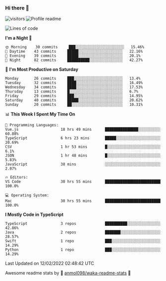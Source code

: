 ### Hi there 👋  
![visitors](https://visitor-badge.laobi.icu/badge?page_id=leverglowh) ![Profile readme](https://github.com/leverglowh/leverglowh/workflows/Profile%20readme/badge.svg?branch=master)

<!--START_SECTION:waka-->
![Lines of code](https://img.shields.io/badge/From%20Hello%20World%20I%27ve%20Written-17%20Thousand%20lines%20of%20code-blue)

**I'm a Night 🦉** 

```text
🌞 Morning    30 commits     ███░░░░░░░░░░░░░░░░░░░░░░   15.46% 
🌆 Daytime    43 commits     █████░░░░░░░░░░░░░░░░░░░░   22.16% 
🌃 Evening    39 commits     █████░░░░░░░░░░░░░░░░░░░░   20.1% 
🌙 Night      82 commits     ██████████░░░░░░░░░░░░░░░   42.27%

```
📅 **I'm Most Productive on Saturday** 

```text
Monday       26 commits     ███░░░░░░░░░░░░░░░░░░░░░░   13.4% 
Tuesday      32 commits     ████░░░░░░░░░░░░░░░░░░░░░   16.49% 
Wednesday    34 commits     ████░░░░░░░░░░░░░░░░░░░░░   17.53% 
Thursday     13 commits     █░░░░░░░░░░░░░░░░░░░░░░░░   6.7% 
Friday       29 commits     ███░░░░░░░░░░░░░░░░░░░░░░   14.95% 
Saturday     40 commits     █████░░░░░░░░░░░░░░░░░░░░   20.62% 
Sunday       20 commits     ██░░░░░░░░░░░░░░░░░░░░░░░   10.31%

```


📊 **This Week I Spent My Time On** 

```text
💬 Programming Languages: 
Vue.js                   18 hrs 49 mins      ███████████████░░░░░░░░░░   60.88% 
TypeScript               6 hrs 23 mins       █████░░░░░░░░░░░░░░░░░░░░   20.69% 
CSV                      1 hr 53 mins        █░░░░░░░░░░░░░░░░░░░░░░░░   6.1% 
JSON                     1 hr 48 mins        █░░░░░░░░░░░░░░░░░░░░░░░░   5.83% 
JavaScript               38 mins             ░░░░░░░░░░░░░░░░░░░░░░░░░   2.07%

🔥 Editors: 
VS Code                  30 hrs 55 mins      █████████████████████████   100.0%

💻 Operating System: 
Mac                      30 hrs 55 mins      █████████████████████████   100.0%

```

**I Mostly Code in TypeScript** 

```text
TypeScript               3 repos             ██████████░░░░░░░░░░░░░░░   42.86% 
Java                     2 repos             ███████░░░░░░░░░░░░░░░░░░   28.57% 
Swift                    1 repo              ███░░░░░░░░░░░░░░░░░░░░░░   14.29% 
Python                   1 repo              ███░░░░░░░░░░░░░░░░░░░░░░   14.29%

```



 Last Updated on 12/02/2022 02:48:42 UTC
<!--END_SECTION:waka-->


Awesome readme stats by :star2: [anmol098/waka-readme-stats](https://github.com/anmol098/waka-readme-stats) :star2:
